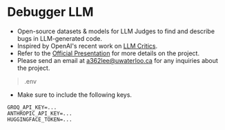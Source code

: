 # Debugger LLM

- Open-source datasets &amp; models for LLM Judges to find and describe bugs in LLM-generated code.
- Inspired by OpenAI's recent work on [LLM Critics](https://arxiv.org/pdf/2407.00215v1).
- Refer to the [Official Presentation](https://docs.google.com/presentation/d/1kBcw_uRyJTDYwrE0nUEGtP7x4EsKXjsfgM0WbpFz1Zw/edit?usp=sharing) for more details on the project.
- Please send an email at a362lee@uwaterloo.ca for any inquiries about the project.

> .env

- Make sure to include the following keys.
```
GROQ_API_KEY=...
ANTHROPIC_API_KEY=...
HUGGINGFACE_TOKEN=...
```
